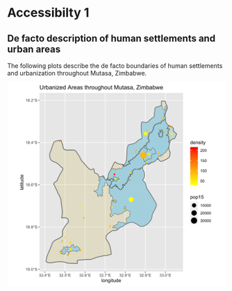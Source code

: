 # Accessibilty 1
## De facto description of human settlements and urban areas 
The following plots describe the de facto boundaries of human settlements and urbanization throughout Mutasa, Zimbabwe. 

![](Mutasa_final.png)
